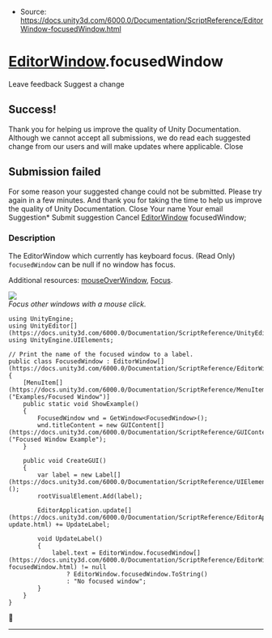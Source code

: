 * Source: https://docs.unity3d.com/6000.0/Documentation/ScriptReference/EditorWindow-focusedWindow.html

#  [EditorWindow](https://docs.unity3d.com/6000.0/Documentation/ScriptReference/EditorWindow.html).focusedWindow
Leave feedback
Suggest a change
## Success!
Thank you for helping us improve the quality of Unity Documentation. Although we cannot accept all submissions, we do read each suggested change from our users and will make updates where applicable.
Close
## Submission failed
For some reason your suggested change could not be submitted. Please <a>try again</a> in a few minutes. And thank you for taking the time to help us improve the quality of Unity Documentation.
Close
Your name Your email Suggestion* Submit suggestion
Cancel
[EditorWindow](https://docs.unity3d.com/6000.0/Documentation/ScriptReference/EditorWindow.html) focusedWindow; 
### Description
The EditorWindow which currently has keyboard focus. (Read Only)
`focusedWindow` can be null if no window has focus.  
  
Additional resources: [mouseOverWindow](https://docs.unity3d.com/6000.0/Documentation/ScriptReference/EditorWindow-mouseOverWindow.html), [Focus](https://docs.unity3d.com/6000.0/Documentation/ScriptReference/EditorWindow.Focus.html).  
  
![](https://docs.unity3d.com/6000.0/Documentation/StaticFiles/ScriptRefImages/focusedWindowEx.png)  
_Focus other windows with a mouse click._
```
using UnityEngine;
using UnityEditor[](https://docs.unity3d.com/6000.0/Documentation/ScriptReference/UnityEditor.html);
using UnityEngine.UIElements;

// Print the name of the focused window to a label.
public class FocusedWindow : EditorWindow[](https://docs.unity3d.com/6000.0/Documentation/ScriptReference/EditorWindow.html)
{
    [MenuItem[](https://docs.unity3d.com/6000.0/Documentation/ScriptReference/MenuItem.html)("Examples/Focused Window")]
    public static void ShowExample()
    {
        FocusedWindow wnd = GetWindow<FocusedWindow>();
        wnd.titleContent = new GUIContent[](https://docs.unity3d.com/6000.0/Documentation/ScriptReference/GUIContent.html)("Focused Window Example");
    }

    public void CreateGUI()
    {
        var label = new Label[](https://docs.unity3d.com/6000.0/Documentation/ScriptReference/UIElements.Label.html)();
        rootVisualElement.Add(label);

        EditorApplication.update[](https://docs.unity3d.com/6000.0/Documentation/ScriptReference/EditorApplication-update.html) += UpdateLabel;

        void UpdateLabel()
        {
            label.text = EditorWindow.focusedWindow[](https://docs.unity3d.com/6000.0/Documentation/ScriptReference/EditorWindow-focusedWindow.html) != null
                ? EditorWindow.focusedWindow.ToString()
                : "No focused window";
        }
    }
}

```

* * *
